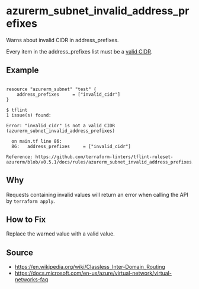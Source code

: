 
# azurerm_subnet_invalid_address_prefixes

Warns about invalid CIDR in address_prefixes.

Every item in the address_prefixes list must be a [valid CIDR](https://en.wikipedia.org/wiki/Classless_Inter-Domain_Routing).

## Example

```hcl

resource "azurerm_subnet" "test" {
	address_prefixes     = ["invalid_cidr"]
}

```

```
$ tflint
1 issue(s) found:

Error: "invalid_cidr" is not a valid CIDR (azurerm_subnet_invalid_address_prefixes)

  on main.tf line 86:
  86:   address_prefixes     = ["invalid_cidr"]

Reference: https://github.com/terraform-linters/tflint-ruleset-azurerm/blob/v0.5.1/docs/rules/azurerm_subnet_invalid_address_prefixes.md
```

## Why

Requests containing invalid values will return an error when calling the API by `terraform apply`.

## How to Fix

Replace the warned value with a valid value.

## Source

* https://en.wikipedia.org/wiki/Classless_Inter-Domain_Routing
* https://docs.microsoft.com/en-us/azure/virtual-network/virtual-networks-faq
